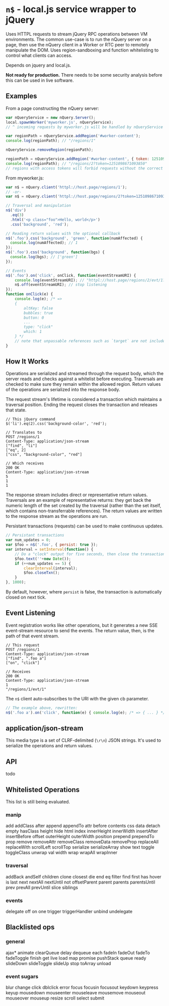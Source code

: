 # `n$` - local.js service wrapper to jQuery

Uses HTTPL requests to stream jQuery RPC operations between VM environments. The common use-case is to run the nQuery server on a page, then use the nQuery client in a Worker or RTC peer to remotely manipulate the DOM. Uses region-sandboxing and function whitelisting to control what clients can access.

Depends on jquery and local.js.

**Not ready for production.** There needs to be some security analysis before this can be used in live software.

## Examples

From a page constructing the nQuery server:

```javascript
var nQueryService = new nQuery.Server();
local.spawnWorker('myworker.js', nQueryService);
// ^ incoming requests by myworker.js will be handled by nQueryService

var regionPath = nQueryService.addRegion('#worker-content');
console.log(regionPath); // "/regions/1"

nQueryService.removeRegion(regionPath);

regionPath = nQueryService.addRegion('#worker-content', { token: 1251098671093850 });
console.log(regionPath); // "/regions/2?token=1251098671093850"
// regions with access tokens will forbid requests without the correct token query param
```

From myworker.js:

```javascript
var n$ = nQuery.client('httpl://host.page/regions/1');
// -or-
var n$ = nQuery.client('httpl://host.page/regions/2?token=1251098671093850');

// Traversal and manipulation
n$('div')
  .eq(3)
  .html('<p class="foo">Hello, world</p>')
  .css('background', 'red');

// Reading return values with the optional callback
n$('.foo').css('background', 'green', function(numAffected) {
  console.log(numAffected); // 1
});
n$('.foo').css('background', function(bgs) {
  console.log(bgs); // ['green']
});

// Events
n$('.foo').on('click', onClick, function(eventStreamURI) {
	console.log(eventStreamURI); // "httpl://host.page/regions/2/evt/1?token=...."
	n$.off(eventStreamURI); // stop listening
});
function onClick(e) {
	console.log(e); /* =>
	{
		altKey: false
		bubbles: true
		button: 0
		...
		type: "click"
		which: 1
	} */
	// note that unpassable references such as `target` are not included
}
```

## How It Works

Operations are serialized and streamed through the request body, which the server reads and checks against a whitelist before executing. Traversals are checked to make sure they remain within the allowed region. Return values of the operations are serialized into the response body.

The request stream's lifetime is considered a transaction which maintains a traversal position. Ending the request closes the transaction and releases that state.

```
// This jQuery command
$('li').eq(2).css('background-color', 'red');

// Translates to
POST /regions/1
Content-Type: application/json-stream
["find", "li"]
["eq", 2]
["css", "background-color", "red"]

// Which receives
200 OK
Content-Type: application/json-stream
5
1
1
```

The response stream includes direct or representative return values. Traversals are an example of representative returns: they get back the numeric length of the set created by the traversal (rather than the set itself, which contains non-transferrable references). The return values are written to the response stream as the operations are run.

Persistant transactions (requests) can be used to make continuous updates.

```javascript
// Persistant transactions
var num_updates = 0;
var $foo = n$('.foo', { persist: true });
var interval = setInterval(function() {
    // Do a "clock" output for five seconds, then close the transaction
    $foo.text(''+new Date());
    if (++num_updates == 5) {
        clearInterval(interval);
        $foo.closeTxn();
    }
}, 1000);
```

By default, however, where `persist` is false, the transaction is automatically closed on next tick.

## Event Listening

Event registration works like other operations, but it generates a new SSE event-stream resource to send the events. The return value, then, is the path of that event stream.

```
// This request
POST /regions/1
Content-Type: application/json-stream
["find", ".foo a"]
["on", "click"]

// Receives
200 OK
Content-Type: application/json-stream
1
"/regions/1/evt/1"
```

The `n$` client auto-subscribes to the URI with the given cb parameter.

```javascript
// The example above, rewritten:
n$('.foo a').on('click', function(e) { console.log(e); /* => { ... } */ });
```

## application/json-stream

This media type is a set of CLRF-delimited (`\r\n`) JSON strings. It's used to serialize the operations and return values.

## API

todo


## Whitelisted Operations

This list is still being evaluated.

### manip

add
addClass
after
append
appendTo
attr
before
contents
css
data
detach
empty
hasClass
height
hide
html
index
innerHeight
innerWidth
insertAfter
insertBefore
offset
outerHeight
outerWidth
position
prepend
prependTo
prop
remove
removeAttr
removeClass
removeData
removeProp
replaceAll
replaceWith
scrollLeft
scrollTop
serialize
serializeArray
show
text
toggle
toggleClass
unwrap
val
width
wrap
wrapAll
wrapInner


### traversal

addBack
andSelf
children
clone
closest
die
end
eq
filter
find
first
has
hover
is
last
next
nextAll
nextUntil
not
offsetParent
parent
parents
parentsUntil
prev
prevAll
prevUntil
slice
siblings


### events

delegate
off
on
one
trigger
triggerHandler
unbind
undelegate


## Blacklisted ops


### general

ajax*
animate
clearQueue
delay
dequeue
each
fadeIn
fadeOut
fadeTo
fadeToggle
finish
get
live
load
map
promise
pushStack
queue
ready
slideDown
slideToggle
slideUp
stop
toArray
unload

### event sugars

blur
change
click
dblclick
error
focus
focusin
focusout
keydown
keypress
keyup
mousedown
mouseenter
mouseleave
mousemove
mouseout
mouseover
mouseup
resize
scroll
select
submit
